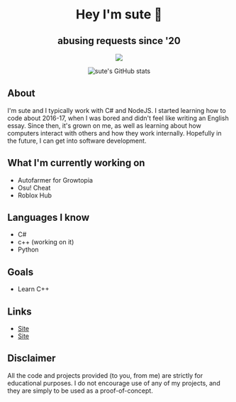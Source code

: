 <h1 align="center">Hey I'm sute 👋</h1>
<h2 align="center">abusing requests since '20</h2>

<div align="center">

  <img src="https://discord.c99.nl/widget/theme-1/788840668654338080.png"></img>

  ![sute's GitHub stats](https://github-readme-stats.vercel.app/api?username=xSute&show_icons=true&theme=radical)
</div>

## About
I'm sute and I typically work with C# and NodeJS. I started learning how to code about 2016-17, when I was bored and didn't feel like writing an English essay. Since then, it's grown on me, as well as learning about how computers interact with others and how they work internally. Hopefully in the future, I can get into software development.

## What I'm currently working on
* Autofarmer for Growtopia
* Osu! Cheat
* Roblox Hub

## Languages I know
* C#
* c++ (working on it)
* Python

## Goals
* Learn C++


## Links
* [Site](https://www.itami.wtf)
* [Site](https://www.thighpics.wtf)


## Disclaimer
All the code and projects provided (to you, from me) are strictly for educational purposes. I do not encourage use of any of my projects, and they are simply to be used as a proof-of-concept.
